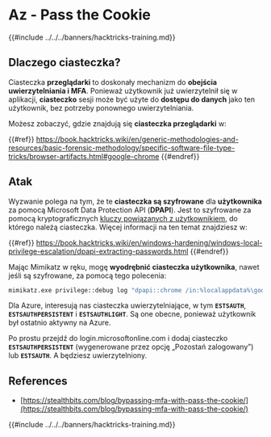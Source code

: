 # Az - Pass the Cookie

{{#include ../../../banners/hacktricks-training.md}}

## Dlaczego ciasteczka?

Ciasteczka **przeglądarki** to doskonały mechanizm do **obejścia uwierzytelniania i MFA**. Ponieważ użytkownik już uwierzytelnił się w aplikacji, **ciasteczko** sesji może być użyte do **dostępu do danych** jako ten użytkownik, bez potrzeby ponownego uwierzytelniania.

Możesz zobaczyć, gdzie znajdują się **ciasteczka przeglądarki** w:

{{#ref}}
https://book.hacktricks.wiki/en/generic-methodologies-and-resources/basic-forensic-methodology/specific-software-file-type-tricks/browser-artifacts.html#google-chrome
{{#endref}}

## Atak

Wyzwanie polega na tym, że te **ciasteczka są szyfrowane** dla **użytkownika** za pomocą Microsoft Data Protection API (**DPAPI**). Jest to szyfrowane za pomocą kryptograficznych [kluczy powiązanych z użytkownikiem](https://book.hacktricks.wiki/en/windows-hardening/windows-local-privilege-escalation/dpapi-extracting-passwords.html), do którego należą ciasteczka. Więcej informacji na ten temat znajdziesz w:

{{#ref}}
https://book.hacktricks.wiki/en/windows-hardening/windows-local-privilege-escalation/dpapi-extracting-passwords.html
{{#endref}}

Mając Mimikatz w ręku, mogę **wyodrębnić ciasteczka użytkownika**, nawet jeśli są szyfrowane, za pomocą tego polecenia:
```bash
mimikatz.exe privilege::debug log "dpapi::chrome /in:%localappdata%\google\chrome\USERDA~1\default\cookies /unprotect" exit
```
Dla Azure, interesują nas ciasteczka uwierzytelniające, w tym **`ESTSAUTH`**, **`ESTSAUTHPERSISTENT`** i **`ESTSAUTHLIGHT`**. Są one obecne, ponieważ użytkownik był ostatnio aktywny na Azure.

Po prostu przejdź do login.microsoftonline.com i dodaj ciasteczko **`ESTSAUTHPERSISTENT`** (wygenerowane przez opcję „Pozostań zalogowany”) lub **`ESTSAUTH`**. A będziesz uwierzytelniony.

## References

- [https://stealthbits.com/blog/bypassing-mfa-with-pass-the-cookie/](https://stealthbits.com/blog/bypassing-mfa-with-pass-the-cookie/)

{{#include ../../../banners/hacktricks-training.md}}
